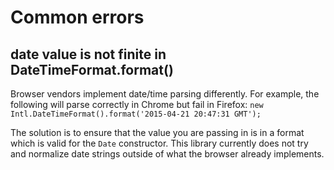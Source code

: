 # Common errors

## date value is not finite in DateTimeFormat.format()

Browser vendors implement date/time parsing differently.  For example, the following will parse correctly in Chrome but fail in Firefox: `new Intl.DateTimeFormat().format('2015-04-21 20:47:31 GMT');`

The solution is to ensure that the value you are passing in is in a format which is valid for the `Date` constructor.  This library currently does not try and normalize date strings outside of what the browser already implements.
